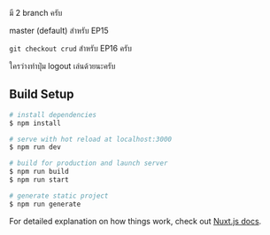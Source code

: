 มี 2 branch ครับ

master (default) สำหรับ EP15

`git checkout crud` สำหรับ ​EP16 ครับ

ใครว่างทำปุ่ม logout เล่นด้วยนะครับ

## Build Setup

```bash
# install dependencies
$ npm install

# serve with hot reload at localhost:3000
$ npm run dev

# build for production and launch server
$ npm run build
$ npm run start

# generate static project
$ npm run generate
```

For detailed explanation on how things work, check out [Nuxt.js docs](https://nuxtjs.org).
